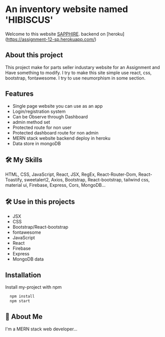 
# An inventory website named 'HIBISCUS'

Welcome to this website [SAPPHIRE](https://sapphire-ba020.web.app/).
backend on [heroku] (https://assignment-12-sp.herokuapp.com/)

## About this project

This project make for parts seller industary website for an Assignment and Have something to modify. I try to make this site simple use react, css, bootstrap, fontawesome. I try to use neumorphism in some section.

## Features

- Single page website you can use as an app
- Login/registration system
- Can be Observe through Dashboard
- admin method set
- Protected route for non user
- Protected dashboard route for non admin
- MERN stack website backend deploy in heroku
- Data store in mongoDB


## 🛠 My Skills
HTML, CSS, JavaScript, React, JSX, RegEx, React-Router-Dom, React-Toastify, sweetalert2, Axios, Bootstrap, React-bootstrap, tailwind css, material ui, Firebase, Express, Cors, MongoDB...

## 🛠 Use in this projects
- JSX
- CSS
- Bootstrap/React-bootstrap
- fontawesome
- JavaScript
- React
- Firebase
- Express
- MongoDB data


## Installation

Install my-project with npm

```bash
  npm install
  npm start
```
    
## 🚀 About Me
I'm a MERN stack web developer...

